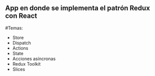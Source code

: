 ## App en donde se implementa el patrón Redux con React
#Temas:
- Store
- Dispatch
- Actions
- State
- Acciones asíncronas
- Redux Toolkit
- Slices